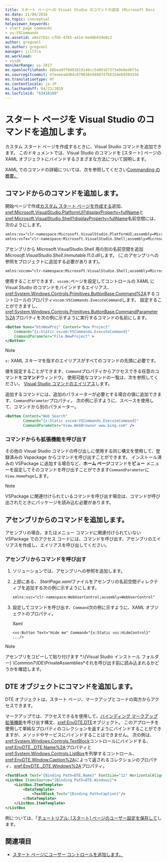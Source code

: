 ```yaml
---
title: スタート ページへの Visual Studio のコマンドの追加 |Microsoft Docs
ms.date: 11/04/2016
ms.topic: conceptual
helpviewer_keywords:
- start page commands
- vs:VSCommands
ms.assetid: a8e2765c-cfb5-47b5-a414-6e48b434e0c2
author: gregvanl
ms.author: gregvanl
manager: jillfra
ms.workload:
- vssdk
monikerRange: vs-2017
ms.openlocfilehash: 68bea9ff0d91819146cc5d89167373e0e8ed6f3a
ms.sourcegitcommit: 47eeeeadd84c879636e9d48747b615de69384356
ms.translationtype: HT
ms.contentlocale: ja-JP
ms.lasthandoff: 04/23/2019
ms.locfileid: "63410109"
---
```

# <a name="add-visual-studio-commands-to-a-start-page"></a>スタート ページを Visual Studio のコマンドを追加します。

カスタム スタート ページを作成するときに、Visual Studio コマンドを追加できます。 このドキュメントでは、Visual Studio のコマンドを [スタート] ページの XAML オブジェクトにバインドするさまざまな方法について説明します。

XAML でのコマンドの詳細については、次を参照してください[Commanding の概要。](/dotnet/framework/wpf/advanced/commanding-overview)

## <a name="add-commands-from-the-command-well"></a>コマンドからのコマンドを追加します。

開始ページで作成[カスタム スタート ページを作成する](../extensibility/creating-a-custom-start-page.md)追加、<xref:Microsoft.VisualStudio.PlatformUI?displayProperty=fullName>と<xref:Microsoft.VisualStudio.Shell?displayProperty=fullName>名前空間には、次のようにします。

```xml
xmlns:vs="clr-namespace:Microsoft.VisualStudio.PlatformUI;assembly=Microsoft.VisualStudio.Shell.14.0"
xmlns:vsfx="clr-namespace:Microsoft.VisualStudio.Shell;assembly=Microsoft.VisualStudio.Shell.14.0"
```

アセンブリから Microsoft.VisualStudio.Shell 用の別の名前空間を追加*Microsoft.VisualStudio.Shell.Immutable.11.0.dll*します。 (このアセンブリへの参照をプロジェクトに追加する必要があります)。

```xml
xmlns:vscom="clr-namespace:Microsoft.VisualStudio.Shell;assembly=Microsoft.VisualStudio.Shell.Immutable.11.0"
```

使用することができます、`vscom:`ページを設定してコントロールの XAML に Visual Studio のコマンドをバインドするエイリアス、<xref:System.Windows.Controls.Primitives.ButtonBase.Command%2A>するコントロールのプロパティ`vscom:VSCommands.ExecuteCommand`します。 設定することができますし、<xref:System.Windows.Controls.Primitives.ButtonBase.CommandParameter%2A>プロパティを次の例に示すように実行するコマンドの名前にします。

```xml
<Button Name="btnNewProj" Content="New Project"
    Command="{x:Static vscom:VSCommands.ExecuteCommand}"
    CommandParameter="File.NewProject" >
</Button>
```

> [!NOTE]
> `x:` XAML スキーマを指すのエイリアスがすべてのコマンドの先頭に必要です。

 値を設定することができます、`Command`プロパティからアクセスできる任意のコマンドを**コマンド**ウィンドウ。 使用可能なコマンドの一覧は、次を参照してください。 [Visual Studio コマンドのエイリアス](../ide/reference/visual-studio-command-aliases.md)します。

 追加するコマンドには、追加のパラメーターが必要とする場合の値に追加できます、`CommandParameter`プロパティ。 次の例に示すように、スペースを使用して、コマンドから別のパラメーター。

```xml
<Button Content="Web Search"
        Command="{x:Static vscom:VSCommands.ExecuteCommand}"
        CommandParameter="View.WebBrowser www.bing.com" />
```

### <a name="call-extensions-from-the-command-well"></a>コマンドからも拡張機能を呼び出す
 その他の Visual Studio コマンドの呼び出しに使用する同じ構文を使用して、登録済みの Vspackage からコマンドを呼び出すことができます。 インストール済みの VSPackage に追加する場合など、**ホーム ページ**コマンドを**ビュー**  メニューを設定してそのコマンドを呼び出すことができます`CommandParameter`に`View.HomePage`します。

> [!NOTE]
> VSPackage に関連付けられているコマンドを呼び出す場合は、コマンドが呼び出されたときにパッケージを読み込む必要があります。

## <a name="add-commands-from-assemblies"></a>アセンブリからのコマンドを追加します。
 アセンブリの場合、またはメニュー コマンドに関連付けられていない VSPackage でのアクセス コードには、コマンドを呼び出す、アセンブリのエイリアスを作成し、エイリアスを呼び出してください。

### <a name="to-call-a-command-from-an-assembly"></a>アセンブリからコマンドを呼び出す

1. ソリューションでは、アセンブリへの参照を追加します。

2. 上部にある、 *StartPage.xaml*ファイルをアセンブリの名前空間ディレクティブを追加する次の例に示すようにします。

    ```xml
    xmlns:vsc="clr-namespace:WebUserControl;assembly=WebUserControl"
    ```

3. 設定してコマンドを呼び出す、`Command`次の例に示すように、XAML オブジェクトのプロパティ。

     Xaml

    ```
    <vs:Button Text="Hide me" Command="{x:Static vsc:HideControl}" .../>
    ```

> [!NOTE]
> アセンブリをコピーして貼り付けます *.\\{Visual Studio インストール フォルダー} \Common7\IDE\PrivateAssemblies\*それを呼び出す前に読み込まれるかどうかを確認します。

## <a name="add-commands-with-the-dte-object"></a>DTE オブジェクトにコマンドを追加します。
 DTE オブジェクトは、スタート ページ、マークアップとコードの両方からアクセスできます。

 マークアップでは、アクセスできるを使用して、[バインディング マークアップ拡張機能](/dotnet/framework/wpf/advanced/binding-markup-extension)を呼び出す構文、<xref:EnvDTE.DTE>オブジェクト。 このアプローチを使用して単純なプロパティのコレクションを返すようにバインドすることができますが、メソッドやサービスにバインドすることはできません。 次の例は、<xref:System.Windows.Controls.TextBlock>コントロールにバインドする、<xref:EnvDTE._DTE.Name%2A>プロパティと<xref:System.Windows.Controls.ListBox>を列挙するコントロール、<xref:EnvDTE.Window.Caption%2A>によって返されるコレクションのプロパティ、<xref:EnvDTE._DTE.Windows%2A>プロパティ。

```xml
<TextBlock Text="{Binding Path=DTE.Name}" FontSize="12" HorizontalAlignment="Center"/>
<ListBox ItemsSource="{Binding Path=DTE.Windows}">
    <ListBox.ItemTemplate>
        <DataTemplate>
            <TextBlock Text="{Binding Path=Caption}"/>
        </DataTemplate>
    </ListBox.ItemTemplate>
</ListBox
```

 例については、「[チュートリアル: [スタート] ページのユーザー設定を保存して](../extensibility/walkthrough-saving-user-settings-on-a-start-page.md)します。

## <a name="see-also"></a>関連項目

- [スタート ページにユーザー コントロールを追加します。](../extensibility/adding-user-control-to-the-start-page.md)